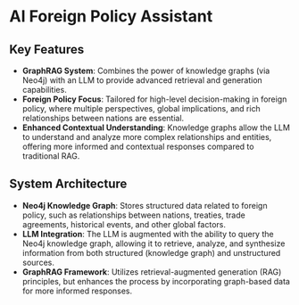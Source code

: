 # AI Foreign Policy Assistant

## Key Features

- **GraphRAG System**: Combines the power of knowledge graphs (via Neo4j) with an LLM to provide advanced retrieval and generation capabilities.
- **Foreign Policy Focus**: Tailored for high-level decision-making in foreign policy, where multiple perspectives, global implications, and rich relationships between nations are essential.
- **Enhanced Contextual Understanding**: Knowledge graphs allow the LLM to understand and analyze more complex relationships and entities, offering more informed and contextual responses compared to traditional RAG.


## System Architecture

- **Neo4j Knowledge Graph**: Stores structured data related to foreign policy, such as relationships between nations, treaties, trade agreements, historical events, and other global factors.
- **LLM Integration**: The LLM is augmented with the ability to query the Neo4j knowledge graph, allowing it to retrieve, analyze, and synthesize information from both structured (knowledge graph) and unstructured sources.
- **GraphRAG Framework**: Utilizes retrieval-augmented generation (RAG) principles, but enhances the process by incorporating graph-based data for more informed responses.
